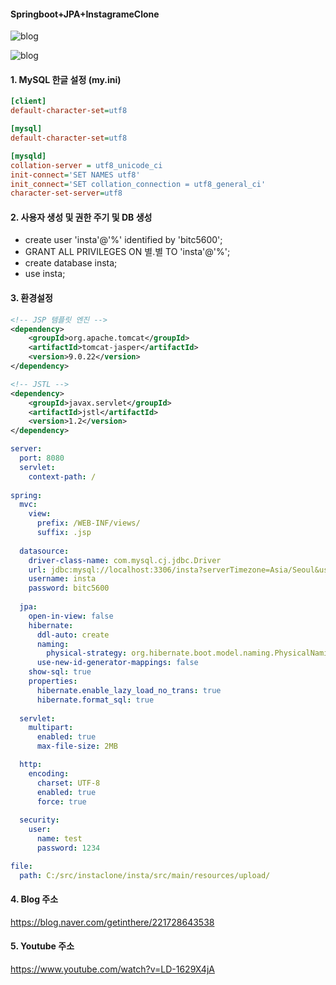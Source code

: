 #### Springboot+JPA+InstagrameClone

![blog](https://postfiles.pstatic.net/MjAxOTEyMTRfMTM1/MDAxNTc2MjU4OTMyMjM0.RTRhV5sq3wF1zv7Hh7SqsAKBdYwLxUSnl-5AxXlVrzYg.Q40T906-VCeDkrysRLysPLPma93iJFtUYEaNS_5jOE4g.PNG.getinthere/Screenshot_75.png?type=w773)

![blog](https://postfiles.pstatic.net/MjAxOTEyMDZfMTA0/MDAxNTc1NTkzNTkyOTA0.ikXcdjrVxlaUfbyZrtu9kAG4aBTbu-6jdNemoyUvMNcg.xYC-hf0BFdD8LRjPNNuKuWrRuwd-5TuwZfPQ0GZSZOog.PNG.getinthere/Screenshot_2.png?type=w773)

#### 1. MySQL 한글 설정 (my.ini)
```ini
[client]
default-character-set=utf8

[mysql]
default-character-set=utf8

[mysqld]
collation-server = utf8_unicode_ci
init-connect='SET NAMES utf8'
init_connect='SET collation_connection = utf8_general_ci'
character-set-server=utf8
```

#### 2. 사용자 생성 및 권한 주기 및 DB 생성
- create user 'insta'@'%' identified by 'bitc5600';
- GRANT ALL PRIVILEGES ON 별.별 TO 'insta'@'%';
- create database insta;
- use insta;

#### 3. 환경설정
```xml
<!-- JSP 템플릿 엔진 -->
<dependency>
	<groupId>org.apache.tomcat</groupId>
	<artifactId>tomcat-jasper</artifactId>
	<version>9.0.22</version>
</dependency>

<!-- JSTL -->
<dependency>
	<groupId>javax.servlet</groupId>
	<artifactId>jstl</artifactId>
	<version>1.2</version>
</dependency>
```

```yml
server:
  port: 8080
  servlet:
    context-path: /
    
spring:
  mvc:
    view:
      prefix: /WEB-INF/views/
      suffix: .jsp
      
  datasource:
    driver-class-name: com.mysql.cj.jdbc.Driver
    url: jdbc:mysql://localhost:3306/insta?serverTimezone=Asia/Seoul&useSSL=false&allowPublicKeyRetrieval=true
    username: insta
    password: bitc5600
    
  jpa:
    open-in-view: false
    hibernate:
      ddl-auto: create
      naming:
        physical-strategy: org.hibernate.boot.model.naming.PhysicalNamingStrategyStandardImpl
      use-new-id-generator-mappings: false
    show-sql: true
    properties:
      hibernate.enable_lazy_load_no_trans: true  
      hibernate.format_sql: true
      
  servlet:
    multipart:
      enabled: true
      max-file-size: 2MB

  http:
    encoding:
      charset: UTF-8
      enabled: true
      force: true
      
  security:
    user:
      name: test
      password: 1234   

file:
  path: C:/src/instaclone/insta/src/main/resources/upload/
```

#### 4. Blog 주소
<https://blog.naver.com/getinthere/221728643538>

#### 5. Youtube 주소
<https://www.youtube.com/watch?v=LD-1629X4jA>